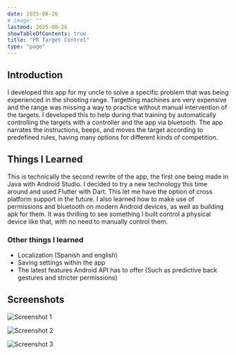 ```yaml
---
date: 2025-08-26
# image: ""
lastmod: 2025-08-26
showTableOfContents: true
title: "PR Target Control"
type: "page"
---
```



## Introduction
I developed this app for my uncle to solve a specific problem that was being experienced in the shooting range. Targetting machines are very expensive and the range was missing a way to practice without manual intervention of the targets. I developed this to help during that training by automatically controlling the targets with a controller and the app via bluetooth. The app narrates the instructions, beeps, and moves the target according to predefined rules, having many options for different kinds of competition.

## Things I Learned
This is technically the second rewrite of the app, the first one being made in Java with Android Studio. I decided to try a new technology this time around and used Flutter with Dart. This let me have the option of cross platform support in the future.
I also learned how to make use of permissions and bluetooth on modern Android devices, as well as building apk for them.
It was thrilling to see something I built control a physical device like that, with no need to manually control them.

### Other things I learned
- Localization (Spanish and english)
- Saving settings within the app
- The latest features Android API has to offer (Such as predictive back gestures and stricter permissions)

## Screenshots

![Screenshot 1](/images/projects/pr-target-control/target-control-1.jpg)

![Screenshot 2](/images/projects/pr-target-control/target-control-2.jpg)

![Screenshot 3](/images/projects/pr-target-control/target-control-3.jpg)
